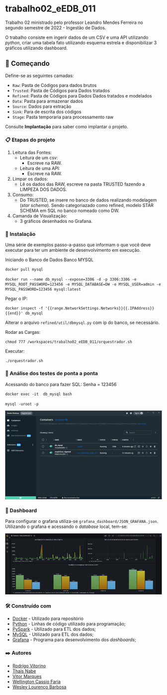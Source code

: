# trabalho02_eEDB_011

Trabalho 02 ministrado pelo professor Leandro Mendes Ferreira no segundo semestre de 2022 - Ingestão de Dados.

O trabalho consiste em ingerir dados de um CSV e uma API utilizando *python*, criar uma tabela fato utilizando esquema estrela e disponibilizar 3 gráficos utilizando dashboard.

## 🚀 Começando

Define-se as seguintes camadas: 

- `Raw`: Pasta de Códigos para dados brutos
- `Trusted`: Pasta de Códigos para Dados tratados
- `Refined`: Pasta de Códigos para Dados Dados tratados e modelados
- `Data`: Pasta para armazenar dados
- `Source`: Dados para extração
- `Sink`: Para de escrita dos códigos
- `Stage`: Pasta temporaria para processamento raw

Consulte **Implantação** para saber como implantar o projeto.

### 📋 Etapas do projeto


1. Leitura das Fontes:
    - Leitura de um csv:
        - Escreve na RAW.
    - Leitura de uma API:
        - Escreve na RAW.
2. Limpar os dados:
    - Lê os dados das RAW, escreve na pasta TRUSTED fazendo a LIMPEZA DOS DADOS.
3. Consumo:
    - Do TRUSTED, se insere no banco de dados realizando modelagem (*star schema*). Sendo categoriazado como refined, modelo STAR SCHEMA em SQL no banco nomeado como DW.
4. Camanda de Visualização: 
    - 3 gráficos desenhados no Grafana.

### 🔧 Instalação

Uma série de exemplos passo-a-passo que informam o que você deve executar para ter um ambiente de desenvolvimento em execução.

Iniciando o Banco de Dados Banco MYSQL

```
docker pull mysql

docker run --name db_mysql --expose=3306 -d -p 3306:3306 -e MYSQL_ROOT_PASSWORD=123456 -e MYSQL_DATABASE=DW -e MYSQL_USER=admin -e MYSQL_PASSWORD=123456 mysql:latest
```
Pegar o IP: 
```
docker inspect -f '{{range.NetworkSettings.Networks}}{{.IPAddress}}{{end}}' db_mysql
```

Alterar o arquivo `refined/util/dbmysql.py` com ip do banco, se necessário. 


Rodar as Cargas: 
```
chmod 777 /workspaces/trabalho02_eEDB_011/orquestrador.sh
```

Executar:
```
./orquestrador.sh
```


### 🔩 Análise dos testes de ponta a ponta

Acessando do banco para fazer SQL: 
Senha = 123456

```
docker exec -it  db_mysql bash

mysql -uroot -p
```

![Docker](/data/images/docker.png)

### 🔩 Dashboard

Para configurar o grafana utiliza-se `grafana_dashboard/JSON_GRAFANA.json`.
Utilizando o grafana e acessando o *database* local, tem-se:

![Grafana](/data/images/Dash.png)

### 🛠️ Construído com

* [Docker](https://www.docker.com/) - Utilizado para repositório
* [Python](https://www.python.org/) - Linhas de código utilizado para programação;
* [PySpark](https://spark.apache.org/docs/latest/api/python/) - Utilizado para ETL dos dados;
* [MySQL](https://www.mysql.com/) - Utilizado para ETL dos dados;
* [Grafana](https://grafana.com/) - Programa para desenvolvimento dos *dashboards*;

### ✒️ Autores

* [Rodrigo Vitorino](https://github.com/digaumlv)
* [Thais Nabe](https://github.com/thaisnabe)
* [Vitor Marques](https://github.com/vitormrqs)
* [Wellington Cassio Faria](https://github.com/wellicfaria)
* [Wesley Lourenço Barbosa](https://github.com/wesleyloubar)







